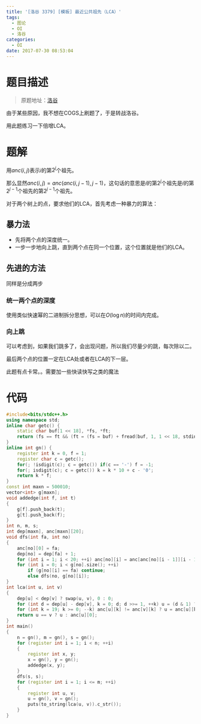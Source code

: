 ```yaml
---
title: '[洛谷 3379] [模板] 最近公共祖先（LCA）'
tags:
  - 图论
  - OI
  - 洛谷
categories:
  - OI
date: 2017-07-30 08:53:04
---
```


# 题目描述

> 原题地址：[洛谷](https://daniu.luogu.org/problem/show?pid=3379)

由于某些原因，我不想在COGS上刷题了，于是转战洛谷。

用此题练习一下倍增LCA。

<!--more-->

# 题解

用$anc(i,j)$表示$i$的第$2^j$个祖先。

那么显然$anc(i,j)=anc(anc(i,j-1),j-1)$，这句话的意思是$i$的第$2^j$个祖先是$i$的第$2^{j-1}$个祖先的第$2^{j-1}$个祖先。

对于两个树上的点，要求他们的LCA，首先考虑一种暴力的算法：

## 暴力法

- 先将两个点的深度统一。
- 一步一步地向上跳，直到两个点在同一个位置，这个位置就是他们的LCA。

## 先进的方法

同样是分成两步

### 统一两个点的深度

使用类似快速幂的二进制拆分思想，可以在$O(\log n)$的时间内完成。

### 向上跳

可以考虑到，如果我们跳多了，会出现问题，所以我们尽量少的跳，每次除以二。

最后两个点的位置一定在LCA处或者在LCA的下一层。

此题有点卡常。。需要加一些快读快写之类的魔法

# 代码

``` cpp
#include<bits/stdc++.h>
using namespace std;
inline char getc() { 
    static char buf[1 << 18], *fs, *ft;
    return (fs == ft && (ft = (fs = buf) + fread(buf, 1, 1 << 18, stdin)), fs == ft) ? EOF : *fs++;
}
inline int gn() { 
    register int k = 0, f = 1;
    register char c = getc();
    for(; !isdigit(c); c = getc()) if(c == '-') f = -1;
    for(; isdigit(c); c = getc()) k = k * 10 + c - '0';
    return k * f;
}
const int maxn = 500010;
vector<int> g[maxn];
void addedge(int f, int t)
{ 
    g[f].push_back(t);
    g[t].push_back(f);
}
int n, m, s;
int dep[maxn], anc[maxn][20];
void dfs(int fa, int no)
{ 
    anc[no][0] = fa;
    dep[no] = dep[fa] + 1;
    for (int i = 1; i < 20; ++i) anc[no][i] = anc[anc[no][i - 1]][i - 1];
    for (int i = 0; i < g[no].size(); ++i)
        if (g[no][i] == fa) continue;
        else dfs(no, g[no][i]);
}
int lca(int u, int v)
{ 
    dep[u] < dep[v] ? swap(u, v), 0 : 0;
    for (int d = dep[u] - dep[v], k = 0; d; d >>= 1, ++k) u = (d & 1) ? anc[u][k] : u;
    for (int k = 19; k >= 0; --k) anc[u][k] != anc[v][k] ? u = anc[u][k], v = anc[v][k] : 0;
    return u == v ? u : anc[u][0];
}
int main()
{ 
    n = gn(), m = gn(), s = gn();
    for (register int i = 1; i < n; ++i)
    { 
        register int x, y;
        x = gn(), y = gn();
        addedge(x, y);
    }
    dfs(s, s);
    for (register int i = 1; i <= m; ++i)
    { 
        register int u, v;
        u = gn(), v = gn();
        puts(to_string(lca(u, v)).c_str());
    }
}

```

